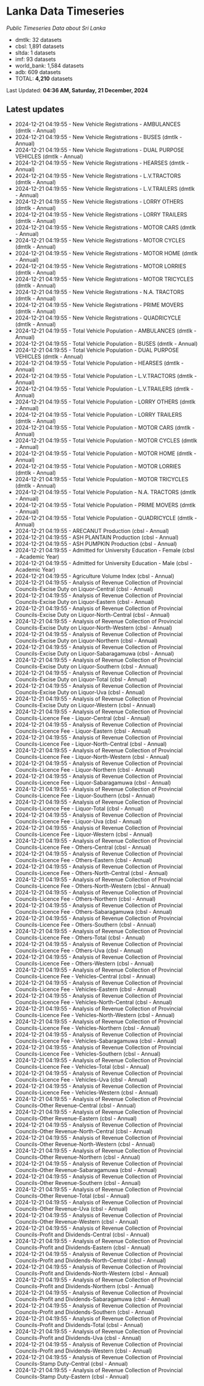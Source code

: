 # Lanka Data Timeseries
*Public Timeseries Data about Sri Lanka*

* dmtlk: 32 datasets
* cbsl: 1,891 datasets
* sltda: 1 datasets
* imf: 93 datasets
* world_bank: 1,584 datasets
* adb: 609 datasets
* TOTAL: **4,210** datasets

Last Updated: **04:36 AM, Saturday, 21 December, 2024**

## Latest updates

* 2024-12-21 04:19:55 - New Vehicle Registrations - AMBULANCES (dmtlk - Annual)
* 2024-12-21 04:19:55 - New Vehicle Registrations - BUSES (dmtlk - Annual)
* 2024-12-21 04:19:55 - New Vehicle Registrations - DUAL PURPOSE VEHICLES (dmtlk - Annual)
* 2024-12-21 04:19:55 - New Vehicle Registrations - HEARSES (dmtlk - Annual)
* 2024-12-21 04:19:55 - New Vehicle Registrations - L.V.TRACTORS (dmtlk - Annual)
* 2024-12-21 04:19:55 - New Vehicle Registrations - L.V.TRAILERS (dmtlk - Annual)
* 2024-12-21 04:19:55 - New Vehicle Registrations - LORRY OTHERS (dmtlk - Annual)
* 2024-12-21 04:19:55 - New Vehicle Registrations - LORRY TRAILERS (dmtlk - Annual)
* 2024-12-21 04:19:55 - New Vehicle Registrations - MOTOR CARS (dmtlk - Annual)
* 2024-12-21 04:19:55 - New Vehicle Registrations - MOTOR CYCLES (dmtlk - Annual)
* 2024-12-21 04:19:55 - New Vehicle Registrations - MOTOR HOME (dmtlk - Annual)
* 2024-12-21 04:19:55 - New Vehicle Registrations - MOTOR LORRIES (dmtlk - Annual)
* 2024-12-21 04:19:55 - New Vehicle Registrations - MOTOR TRICYCLES (dmtlk - Annual)
* 2024-12-21 04:19:55 - New Vehicle Registrations - N.A. TRACTORS (dmtlk - Annual)
* 2024-12-21 04:19:55 - New Vehicle Registrations - PRIME MOVERS (dmtlk - Annual)
* 2024-12-21 04:19:55 - New Vehicle Registrations - QUADRICYCLE (dmtlk - Annual)
* 2024-12-21 04:19:55 - Total Vehicle Population - AMBULANCES (dmtlk - Annual)
* 2024-12-21 04:19:55 - Total Vehicle Population - BUSES (dmtlk - Annual)
* 2024-12-21 04:19:55 - Total Vehicle Population - DUAL PURPOSE VEHICLES (dmtlk - Annual)
* 2024-12-21 04:19:55 - Total Vehicle Population - HEARSES (dmtlk - Annual)
* 2024-12-21 04:19:55 - Total Vehicle Population - L.V.TRACTORS (dmtlk - Annual)
* 2024-12-21 04:19:55 - Total Vehicle Population - L.V.TRAILERS (dmtlk - Annual)
* 2024-12-21 04:19:55 - Total Vehicle Population - LORRY OTHERS (dmtlk - Annual)
* 2024-12-21 04:19:55 - Total Vehicle Population - LORRY TRAILERS (dmtlk - Annual)
* 2024-12-21 04:19:55 - Total Vehicle Population - MOTOR CARS (dmtlk - Annual)
* 2024-12-21 04:19:55 - Total Vehicle Population - MOTOR CYCLES (dmtlk - Annual)
* 2024-12-21 04:19:55 - Total Vehicle Population - MOTOR HOME (dmtlk - Annual)
* 2024-12-21 04:19:55 - Total Vehicle Population - MOTOR LORRIES (dmtlk - Annual)
* 2024-12-21 04:19:55 - Total Vehicle Population - MOTOR TRICYCLES (dmtlk - Annual)
* 2024-12-21 04:19:55 - Total Vehicle Population - N.A. TRACTORS (dmtlk - Annual)
* 2024-12-21 04:19:55 - Total Vehicle Population - PRIME MOVERS (dmtlk - Annual)
* 2024-12-21 04:19:55 - Total Vehicle Population - QUADRICYCLE (dmtlk - Annual)
* 2024-12-21 04:19:55 - ARECANUT Production (cbsl - Annual)
* 2024-12-21 04:19:55 - ASH PLANTAIN Production (cbsl - Annual)
* 2024-12-21 04:19:55 - ASH PUMPKIN Production (cbsl - Annual)
* 2024-12-21 04:19:55 - Admitted for University Education - Female (cbsl - Academic Year)
* 2024-12-21 04:19:55 - Admitted for University Education - Male (cbsl - Academic Year)
* 2024-12-21 04:19:55 - Agriculture Volume Index (cbsl - Annual)
* 2024-12-21 04:19:55 - Analysis of Revenue Collection of Provincial Councils-Excise Duty on Liquor-Central (cbsl - Annual)
* 2024-12-21 04:19:55 - Analysis of Revenue Collection of Provincial Councils-Excise Duty on Liquor-Eastern (cbsl - Annual)
* 2024-12-21 04:19:55 - Analysis of Revenue Collection of Provincial Councils-Excise Duty on Liquor-North-Central (cbsl - Annual)
* 2024-12-21 04:19:55 - Analysis of Revenue Collection of Provincial Councils-Excise Duty on Liquor-North-Western (cbsl - Annual)
* 2024-12-21 04:19:55 - Analysis of Revenue Collection of Provincial Councils-Excise Duty on Liquor-Northern (cbsl - Annual)
* 2024-12-21 04:19:55 - Analysis of Revenue Collection of Provincial Councils-Excise Duty on Liquor-Sabaragamuwa (cbsl - Annual)
* 2024-12-21 04:19:55 - Analysis of Revenue Collection of Provincial Councils-Excise Duty on Liquor-Southern (cbsl - Annual)
* 2024-12-21 04:19:55 - Analysis of Revenue Collection of Provincial Councils-Excise Duty on Liquor-Total (cbsl - Annual)
* 2024-12-21 04:19:55 - Analysis of Revenue Collection of Provincial Councils-Excise Duty on Liquor-Uva (cbsl - Annual)
* 2024-12-21 04:19:55 - Analysis of Revenue Collection of Provincial Councils-Excise Duty on Liquor-Western (cbsl - Annual)
* 2024-12-21 04:19:55 - Analysis of Revenue Collection of Provincial Councils-Licence Fee - Liquor-Central (cbsl - Annual)
* 2024-12-21 04:19:55 - Analysis of Revenue Collection of Provincial Councils-Licence Fee - Liquor-Eastern (cbsl - Annual)
* 2024-12-21 04:19:55 - Analysis of Revenue Collection of Provincial Councils-Licence Fee - Liquor-North-Central (cbsl - Annual)
* 2024-12-21 04:19:55 - Analysis of Revenue Collection of Provincial Councils-Licence Fee - Liquor-North-Western (cbsl - Annual)
* 2024-12-21 04:19:55 - Analysis of Revenue Collection of Provincial Councils-Licence Fee - Liquor-Northern (cbsl - Annual)
* 2024-12-21 04:19:55 - Analysis of Revenue Collection of Provincial Councils-Licence Fee - Liquor-Sabaragamuwa (cbsl - Annual)
* 2024-12-21 04:19:55 - Analysis of Revenue Collection of Provincial Councils-Licence Fee - Liquor-Southern (cbsl - Annual)
* 2024-12-21 04:19:55 - Analysis of Revenue Collection of Provincial Councils-Licence Fee - Liquor-Total (cbsl - Annual)
* 2024-12-21 04:19:55 - Analysis of Revenue Collection of Provincial Councils-Licence Fee - Liquor-Uva (cbsl - Annual)
* 2024-12-21 04:19:55 - Analysis of Revenue Collection of Provincial Councils-Licence Fee - Liquor-Western (cbsl - Annual)
* 2024-12-21 04:19:55 - Analysis of Revenue Collection of Provincial Councils-Licence Fee - Others-Central (cbsl - Annual)
* 2024-12-21 04:19:55 - Analysis of Revenue Collection of Provincial Councils-Licence Fee - Others-Eastern (cbsl - Annual)
* 2024-12-21 04:19:55 - Analysis of Revenue Collection of Provincial Councils-Licence Fee - Others-North-Central (cbsl - Annual)
* 2024-12-21 04:19:55 - Analysis of Revenue Collection of Provincial Councils-Licence Fee - Others-North-Western (cbsl - Annual)
* 2024-12-21 04:19:55 - Analysis of Revenue Collection of Provincial Councils-Licence Fee - Others-Northern (cbsl - Annual)
* 2024-12-21 04:19:55 - Analysis of Revenue Collection of Provincial Councils-Licence Fee - Others-Sabaragamuwa (cbsl - Annual)
* 2024-12-21 04:19:55 - Analysis of Revenue Collection of Provincial Councils-Licence Fee - Others-Southern (cbsl - Annual)
* 2024-12-21 04:19:55 - Analysis of Revenue Collection of Provincial Councils-Licence Fee - Others-Total (cbsl - Annual)
* 2024-12-21 04:19:55 - Analysis of Revenue Collection of Provincial Councils-Licence Fee - Others-Uva (cbsl - Annual)
* 2024-12-21 04:19:55 - Analysis of Revenue Collection of Provincial Councils-Licence Fee - Others-Western (cbsl - Annual)
* 2024-12-21 04:19:55 - Analysis of Revenue Collection of Provincial Councils-Licence Fee - Vehicles-Central (cbsl - Annual)
* 2024-12-21 04:19:55 - Analysis of Revenue Collection of Provincial Councils-Licence Fee - Vehicles-Eastern (cbsl - Annual)
* 2024-12-21 04:19:55 - Analysis of Revenue Collection of Provincial Councils-Licence Fee - Vehicles-North-Central (cbsl - Annual)
* 2024-12-21 04:19:55 - Analysis of Revenue Collection of Provincial Councils-Licence Fee - Vehicles-North-Western (cbsl - Annual)
* 2024-12-21 04:19:55 - Analysis of Revenue Collection of Provincial Councils-Licence Fee - Vehicles-Northern (cbsl - Annual)
* 2024-12-21 04:19:55 - Analysis of Revenue Collection of Provincial Councils-Licence Fee - Vehicles-Sabaragamuwa (cbsl - Annual)
* 2024-12-21 04:19:55 - Analysis of Revenue Collection of Provincial Councils-Licence Fee - Vehicles-Southern (cbsl - Annual)
* 2024-12-21 04:19:55 - Analysis of Revenue Collection of Provincial Councils-Licence Fee - Vehicles-Total (cbsl - Annual)
* 2024-12-21 04:19:55 - Analysis of Revenue Collection of Provincial Councils-Licence Fee - Vehicles-Uva (cbsl - Annual)
* 2024-12-21 04:19:55 - Analysis of Revenue Collection of Provincial Councils-Licence Fee - Vehicles-Western (cbsl - Annual)
* 2024-12-21 04:19:55 - Analysis of Revenue Collection of Provincial Councils-Other Revenue-Central (cbsl - Annual)
* 2024-12-21 04:19:55 - Analysis of Revenue Collection of Provincial Councils-Other Revenue-Eastern (cbsl - Annual)
* 2024-12-21 04:19:55 - Analysis of Revenue Collection of Provincial Councils-Other Revenue-North-Central (cbsl - Annual)
* 2024-12-21 04:19:55 - Analysis of Revenue Collection of Provincial Councils-Other Revenue-North-Western (cbsl - Annual)
* 2024-12-21 04:19:55 - Analysis of Revenue Collection of Provincial Councils-Other Revenue-Northern (cbsl - Annual)
* 2024-12-21 04:19:55 - Analysis of Revenue Collection of Provincial Councils-Other Revenue-Sabaragamuwa (cbsl - Annual)
* 2024-12-21 04:19:55 - Analysis of Revenue Collection of Provincial Councils-Other Revenue-Southern (cbsl - Annual)
* 2024-12-21 04:19:55 - Analysis of Revenue Collection of Provincial Councils-Other Revenue-Total (cbsl - Annual)
* 2024-12-21 04:19:55 - Analysis of Revenue Collection of Provincial Councils-Other Revenue-Uva (cbsl - Annual)
* 2024-12-21 04:19:55 - Analysis of Revenue Collection of Provincial Councils-Other Revenue-Western (cbsl - Annual)
* 2024-12-21 04:19:55 - Analysis of Revenue Collection of Provincial Councils-Profit and Dividends-Central (cbsl - Annual)
* 2024-12-21 04:19:55 - Analysis of Revenue Collection of Provincial Councils-Profit and Dividends-Eastern (cbsl - Annual)
* 2024-12-21 04:19:55 - Analysis of Revenue Collection of Provincial Councils-Profit and Dividends-North-Central (cbsl - Annual)
* 2024-12-21 04:19:55 - Analysis of Revenue Collection of Provincial Councils-Profit and Dividends-North-Western (cbsl - Annual)
* 2024-12-21 04:19:55 - Analysis of Revenue Collection of Provincial Councils-Profit and Dividends-Northern (cbsl - Annual)
* 2024-12-21 04:19:55 - Analysis of Revenue Collection of Provincial Councils-Profit and Dividends-Sabaragamuwa (cbsl - Annual)
* 2024-12-21 04:19:55 - Analysis of Revenue Collection of Provincial Councils-Profit and Dividends-Southern (cbsl - Annual)
* 2024-12-21 04:19:55 - Analysis of Revenue Collection of Provincial Councils-Profit and Dividends-Total (cbsl - Annual)
* 2024-12-21 04:19:55 - Analysis of Revenue Collection of Provincial Councils-Profit and Dividends-Uva (cbsl - Annual)
* 2024-12-21 04:19:55 - Analysis of Revenue Collection of Provincial Councils-Profit and Dividends-Western (cbsl - Annual)
* 2024-12-21 04:19:55 - Analysis of Revenue Collection of Provincial Councils-Stamp Duty-Central (cbsl - Annual)
* 2024-12-21 04:19:55 - Analysis of Revenue Collection of Provincial Councils-Stamp Duty-Eastern (cbsl - Annual)
